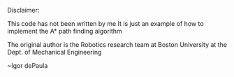 
Disclaimer:

This code has not been written by me
It is just an example of how to implement the A* path finding algorithm

The original author is the Robotics research team at Boston University at the Dept. of Mechanical Engineering


~Igor dePaula
